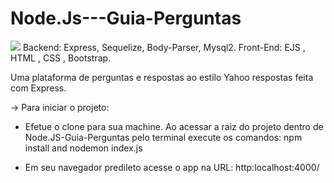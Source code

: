 # Node.Js---Guia-Perguntas
<img src="https://raw.githubusercontent.com/Nepturne/Node.Js-Guia-Perguntas/master/PerguntasYahoo.png" />
Backend: Express, Sequelize, Body-Parser, Mysql2.
Front-End: EJS , HTML , CSS , Bootstrap.

Uma plataforma de perguntas e respostas ao estilo Yahoo respostas feita com Express.

-> Para iniciar o projeto:
- Efetue o clone para sua machine. Ao acessar a raiz do projeto dentro de Node.JS-Guia-Perguntas pelo terminal execute os comandos:
npm install and nodemon index.js

- Em seu navegador predileto acesse o app na URL: http:localhost:4000/
